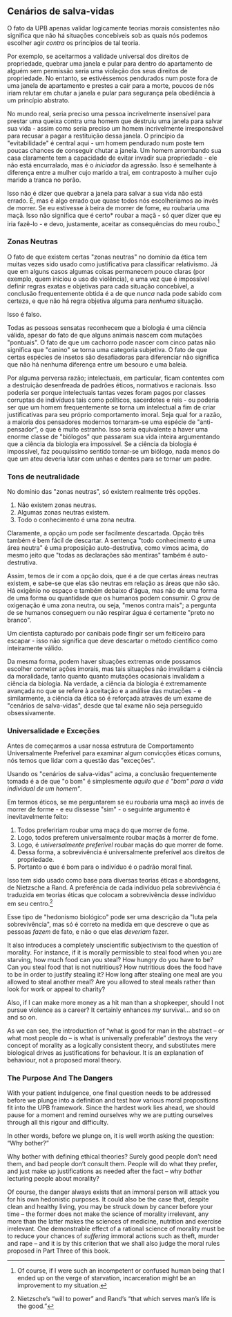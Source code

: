## Cenários de salva-vidas

O fato da UPB apenas validar logicamente teorias morais consistentes não significa que não há situações concebíveis sob as quais nós podemos escolher agir *contra* os princípios de tal teoria.

Por exemplo, se aceitarmos a validade universal dos direitos de propriedade, quebrar uma janela e pular para dentro do apartamento de alguém sem permissão seria uma violação dos seus direitos de propriedade. No entanto, se estivéssemos pendurados num poste fora de uma janela de apartamento e prestes a cair para a morte, poucos de nós iriam relutar em chutar a janela e pular para segurança pela obediência à um princípio abstrato.

No mundo real, seria preciso uma pessoa incrivelmente insensível para prestar uma queixa contra uma homem que destruiu uma janela para salvar sua vida - assim como seria preciso um homem incrivelmente irresponsável para recusar a pagar a restituição dessa janela. O princípio da "evitabilidade" é central aqui - um homem pendurado num poste tem poucas chances de conseguir chutar a janela. Um homem arrombando sua casa claramente tem a capacidade de evitar invadir sua propriedade - ele não está encurralado, mas é o *iniciador* da agressão. Isso é semelhante à diferença entre a mulher cujo marido a trai, em contraposto à mulher cujo marido a tranca no porão.

Isso não é dizer que quebrar a janela para salvar a sua vida não está errado. É, mas é algo errado que quase todos nós escolheríamos ao invés de morrer. Se eu estivesse à beira de morrer de fome, eu roubaria uma maçã. Isso não significa que é </em>certo* roubar a maçã - só quer dizer que eu iria fazê-lo - e devo, justamente, aceitar as consequências do meu roubo.[^10]</p> 

### Zonas Neutras

O fato de que existem certas "zonas neutras" no domínio da ética tem muitas vezes sido usado como justificativa para classificar relativismo. Já que em alguns casos algumas coisas permanecem pouco claras (por exemplo, quem iniciou o uso de violência), e uma vez que é impossível definir regras exatas e objetivas para cada situação concebível, a conclusão frequentemente obtida é a de que *nunca* nada pode sabido com certeza, e que não há regra objetiva alguma para *nenhuma* situação.

Isso é falso.

Todas as pessoas sensatas reconhecem que a biologia é uma ciência válida, apesar do fato de que alguns animais nascem com mutações "pontuais". O fato de que um cachorro pode nascer com cinco patas não significa que "canino" se torna uma categoria subjetiva. O fato de que certas espécies de insetos são desafiadoras para diferenciar não significa que não há nenhuma diferença entre um besouro e uma baleia.

Por alguma perversa razão; intelectuais, em particular, ficam contentes com a destruição desenfreada de padrões éticos, normativos e racionais. Isso poderia ser porque intelectuais tantas vezes foram pagos por classes corruptas de indivíduos tais como políticos, sacerdotes e reis - ou poderia ser que um homem frequentemente se torna um intelectual a fim de criar justificativas para seu próprio comportamento imoral. Seja qual for a razão, a maioria dos pensadores modernos tornaram-se uma espécie de "anti-pensador", o que é muito estranho. Isso seria equivalente a haver uma enorme classe de "biólogos" que passaram sua vida inteira argumentando que a ciência da biologia era impossível. Se a ciência da biologia é impossível, faz pouquíssimo sentido tornar-se um biólogo, nada menos do que um ateu deveria lutar com unhas e dentes para se tornar um padre.

### Tons de neutralidade

No domínio das "zonas neutras", só existem realmente três opções.

1. Não existem zonas neutras.
2. Algumas zonas neutras existem.
3. Todo o conhecimento é uma zona neutra.

Claramente, a opção um pode ser facilmente descartada. Opção três também é bem fácil de descartar. A sentença "todo conhecimento é uma área neutra" é uma proposição auto-destrutiva, como vimos acima, do mesmo jeito que "todas as declarações são mentiras" também é auto-destrutiva.

Assim, temos de ir com a opção dois, que é a de que certas áreas neutras existem, e sabe-se que elas são neutras em relação as áreas que não são. Há oxigênio no espaço e também debaixo d'água, mas não de uma forma de uma forma ou quantidade que os humanos podem consumir. O *grau* de oxigenação é uma zona neutra, ou seja, "menos contra mais"; a pergunta de se humanos conseguem ou não respirar água é certamente "preto no branco".

Um cientista capturado por canibais pode fingir ser um feiticeiro para escapar - isso não significa que deve descartar o método científico como inteiramente válido.

Da mesma forma, podem haver situações extremas onde possamos escolher cometer ações imorais, mas tais situações não invalidam a ciência da moralidade, tanto quanto quanto mutações ocasionais invalidam a ciência da biologia. Na verdade, a ciência da biologia é extremamente avançada no que se refere à aceitação e a análise das mutações - e similarmente, a ciência da ética só é reforçada através de um exame de "cenários de salva-vidas", desde que tal exame não seja perseguido obsessivamente.

### Universalidade e Exceções

Antes de começarmos a usar nossa estrutura de Comportamento Universalmente Preferível para examinar algum convicções éticas comuns, nós temos que lidar com a questão das "exceções".

Usando os "cenários de salva-vidas" acima, a conclusão frequentemente tomada é a de que "o bom" é simplesmente *aquilo que é "bom" para a vida individual de um homem"*.

Em termos éticos, se me perguntarem se eu roubaria uma maçã ao invés de morrer de forme - e eu dissesse "sim" - o seguinte argumento é inevitavelmente feito:

1. Todos prefeririam roubar uma maça do que morrer de fome.
2. Logo, todos preferem universalmente roubar maçãs à morrer de fome.
3. Logo, é *universalmente preferível* roubar maçãs do que morrer de fome.
4. Dessa forma, a sobrevivência é universalmente preferível aos direitos de propriedade.
5. Portanto o que é bom para o indivíduo é o padrão moral final.

Isso tem sido usado como base para diversas teorias éticas e abordagens, de Nietzsche a Rand. A preferência de cada indivíduo pela sobrevivência é traduzida em teorias éticas que colocam a sobrevivência desse indivíduo em seu centro.[^11]

Esse tipo de "hedonismo biológico" pode ser uma descrição da "luta pela sobrevivência", mas só é correto na medida em que descreve o que as pessoas *fazem* de fato, e não o que elas *deveriam* fazer.

It also introduces a completely unscientific subjectivism to the question of morality. For instance, if it is morally permissible to steal food when you are starving, how much food can you steal? How hungry do you have to be? Can you steal food that is not nutritious? How nutritious does the food have to be in order to justify stealing it? How long after stealing one meal are you allowed to steal another meal? Are you allowed to steal meals rather than look for work or appeal to charity?

Also, if I can make more money as a hit man than a shopkeeper, should I not pursue violence as a career? It certainly enhances *my* survival... and so on and so on.

As we can see, the introduction of “what is good for man in the abstract – or what most people do – is what is universally preferable” destroys the very concept of morality as a logically consistent theory, and substitutes mere biological drives as justifications for behaviour. It is an explanation of behaviour, not a proposed moral theory.

### The Purpose And The Dangers

With your patient indulgence, one final question needs to be addressed before we plunge into a definition and test how various moral propositions fit into the UPB framework. Since the hardest work lies ahead, we should pause for a moment and remind ourselves why we are putting ourselves through all this rigour and difficulty.

In other words, before we plunge on, it is well worth asking the question: “Why bother?”

Why bother with defining ethical theories? Surely good people don’t need them, and bad people don’t consult them. People will do what they prefer, and just make up justifications as needed after the fact – why *bother* lecturing people about morality?

Of course, the danger always exists that an immoral person will attack you for his own hedonistic purposes. It could also be the case that, despite clean and healthy living, you may be struck down by cancer before your time – the former does not make the science of morality irrelevant, any more than the latter makes the sciences of medicine, nutrition and exercise irrelevant. One demonstrable effect of a rational science of morality must be to reduce your chances of *suffering* immoral actions such as theft, murder and rape – and it is by this criterion that we shall also judge the moral rules proposed in Part Three of this book.

[^10]: Of course, if I were such an incompetent or confused human being that I ended up on the verge of starvation, incarceration might be an improvement to my situation.

[^11]: Nietzsche’s “will to power” and Rand’s “that which serves man’s life is the good.”